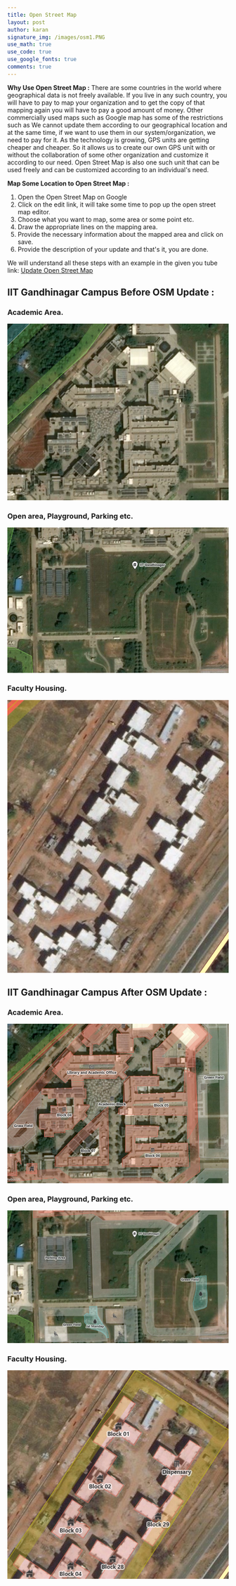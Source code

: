 ```yaml
---
title: Open Street Map
layout: post
author: karan
signature_img: /images/osm1.PNG
use_math: true
use_code: true
use_google_fonts: true
comments: true
---
```


**Why Use Open Street Map :** There are some countries in the world where geographical data is not freely available. If you live in any such country, you will have to pay to map your organization and to get the copy of that mapping again you will have to pay a good amount of money. Other commercially used maps such as Google map has some of the restrictions such as  We cannot update them according to our geographical location and at the same time, if we want to use them in our system/organization, we need to pay for it. As the technology is growing, GPS units are getting cheaper and cheaper. So it allows us to create our own GPS unit with or without the collaboration of some other organization and customize it according to our need. Open Street Map is also one such unit that can be used freely and can be customized according to an individual's need.


**Map Some Location to Open Street Map :** 
1. Open the Open Street Map on Google
2. Click on the edit link, it will take some time to pop up the open street map editor.
3. Choose what you want to map, some area or some point etc.
4. Draw the appropriate lines on the mapping area.
5. Provide the necessary information about the mapped area and click on save.
6. Provide the description of your update and that's it, you are done.

We will understand all these steps with an example in the given you tube link:
[Update Open Street Map](https://www.youtube.com/watch?v=qcgoUcsURzU)

## IIT Gandhinagar Campus Before OSM Update :
### Academic Area.


![Academic Area](/images/osm_w_update.PNG)
### Open area, Playground, Parking etc.


![Open Area](/images/hostel.PNG)
### Faculty Housing.




![Housing](/images/housing_w.PNG)


## IIT Gandhinagar Campus After OSM Update :
### Academic Area.


![Academic Area](/images/osm1.PNG)
### Open area, Playground, Parking etc.


![Open Area](/images/osm2.PNG)

### Faculty Housing.


![Housing](/images/housing_d.PNG)





